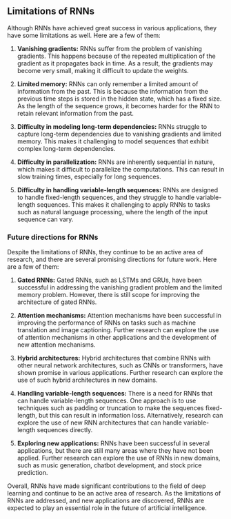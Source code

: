 ## Limitations of RNNs
Although RNNs have achieved great success in various applications, they have some limitations as well. Here are a few of them:

1. **Vanishing gradients:** RNNs suffer from the problem of vanishing gradients. This happens because of the repeated multiplication of the gradient as it propagates back in time. As a result, the gradients may become very small, making it difficult to update the weights.

2. **Limited memory:** RNNs can only remember a limited amount of information from the past. This is because the information from the previous time steps is stored in the hidden state, which has a fixed size. As the length of the sequence grows, it becomes harder for the RNN to retain relevant information from the past.

3. **Difficulty in modeling long-term dependencies:** RNNs struggle to capture long-term dependencies due to vanishing gradients and limited memory. This makes it challenging to model sequences that exhibit complex long-term dependencies.

4. **Difficulty in parallelization:** RNNs are inherently sequential in nature, which makes it difficult to parallelize the computations. This can result in slow training times, especially for long sequences.

5. **Difficulty in handling variable-length sequences:** RNNs are designed to handle fixed-length sequences, and they struggle to handle variable-length sequences. This makes it challenging to apply RNNs to tasks such as natural language processing, where the length of the input sequence can vary.

### Future directions for RNNs
Despite the limitations of RNNs, they continue to be an active area of research, and there are several promising directions for future work. Here are a few of them:

1. **Gated RNNs:** Gated RNNs, such as LSTMs and GRUs, have been successful in addressing the vanishing gradient problem and the limited memory problem. However, there is still scope for improving the architecture of gated RNNs.

2. **Attention mechanisms:** Attention mechanisms have been successful in improving the performance of RNNs on tasks such as machine translation and image captioning. Further research can explore the use of attention mechanisms in other applications and the development of new attention mechanisms.

3. **Hybrid architectures:** Hybrid architectures that combine RNNs with other neural network architectures, such as CNNs or transformers, have shown promise in various applications. Further research can explore the use of such hybrid architectures in new domains.

4. **Handling variable-length sequences:** There is a need for RNNs that can handle variable-length sequences. One approach is to use techniques such as padding or truncation to make the sequences fixed-length, but this can result in information loss. Alternatively, research can explore the use of new RNN architectures that can handle variable-length sequences directly.

5. **Exploring new applications:** RNNs have been successful in several applications, but there are still many areas where they have not been applied. Further research can explore the use of RNNs in new domains, such as music generation, chatbot development, and stock price prediction.

Overall, RNNs have made significant contributions to the field of deep learning and continue to be an active area of research. As the limitations of RNNs are addressed, and new applications are discovered, RNNs are expected to play an essential role in the future of artificial intelligence.